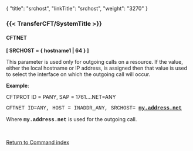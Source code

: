{
    "title": "srchost",
    "linkTitle": "srchost",
    "weight": "3270"
}<span id="srchost"></span>

### {{< TransferCFT/SystemTitle  >}}

#### CFTNET

****\[ SRCHOST = { hostname1 | 64 } \]****

This parameter is used only for outgoing calls on a resource. If
the value, either the local hostname or IP address, is assigned then that value is used
to select the interface on which the outgoing call will occur.

<span style="font-weight: bold;">****Example****</span>:

CFTPROT ID = PANY, SAP
= 1761....NET=ANY

<span style="font-family: 'Courier New', monospace;">CFTNET ID=ANY,
HOST = INADDR\_ANY, SRCHOST= </span><span style="font-family: 'Courier New', monospace;font-weight: bold;text-decoration: underline;">****my.address.net****</span>

Where <span style="font-family: 'Courier New', monospace;font-weight: bold;">****my.address.net****</span>
is used for the outgoing call.

 

[Return to Command index](../../)
